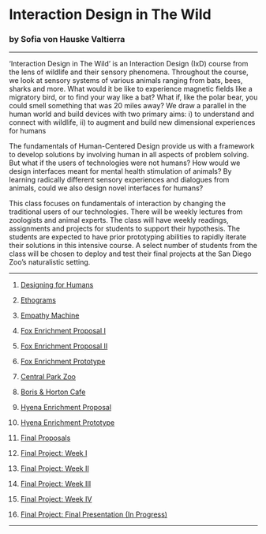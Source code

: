 # Interaction Design in The Wild 
### by Sofia von Hauske Valtierra

---

‘Interaction Design in The Wild’ is an Interaction Design (IxD) course from the lens of wildlife and their sensory phenomena. Throughout the course, we look at sensory systems of various animals ranging from bats, bees, sharks and more. What would it be like to experience magnetic fields like a migratory bird, or to find your way like a bat? What if, like the polar bear, you could smell something that was 20 miles away? We draw a parallel in the human world and build devices with two primary aims: i) to understand and connect with wildlife, ii) to augment and build new dimensional experiences for humans
 
The fundamentals of Human-Centered Design provide us with a framework to develop solutions by involving human in all aspects of problem solving. But what if the users of technologies were not humans? How would we design interfaces meant for mental health stimulation of animals? By learning radically different sensory experiences and dialogues from animals, could we also design novel interfaces for humans?
 
This class focuses on fundamentals of interaction by changing the traditional users of our technologies. There will be weekly lectures from zoologists and animal experts. The class will have weekly readings, assignments and projects for students to support their hypothesis. The students are expected to have prior prototyping abilities to rapidly iterate their solutions in this intensive course. A select number of students from the class will be chosen to deploy and test their final projects at the San Diego Zoo’s naturalistic setting. 

---
1. [Designing for Humans](https://svonhauske.github.io/Interaction-Design-in-The-Wild/2019-01-28-designing-for-humans)

1. [Ethograms](https://svonhauske.github.io/Interaction-Design-in-The-Wild/2019-02-03-ethograms)

1. [Empathy Machine](https://svonhauske.github.io/Interaction-Design-in-The-Wild/2019-02-10-empathy-machine)

1. [Fox Enrichment Proposal I](https://svonhauske.github.io/Interaction-Design-in-The-Wild/2019-02-18-fox-enrichment-proposal-i)

1. [Fox Enrichment Proposal II](https://svonhauske.github.io/Interaction-Design-in-The-Wild/2019-02-21-fox-enrichment-proposal-ii)

1. [Fox Enrichment Prototype](https://svonhauske.github.io/Interaction-Design-in-The-Wild/2019-02-26-fox-enrichment-prototype)

1. [Central Park Zoo](https://svonhauske.github.io/Interaction-Design-in-The-Wild/2019-03-04-zoo-visit)

1. [Boris & Horton Cafe](https://svonhauske.github.io/Interaction-Design-in-The-Wild/2019-03-04-pet-store-visit)

1. [Hyena Enrichment Proposal](https://svonhauske.github.io/Interaction-Design-in-The-Wild/2019-03-07-group-enrichment-proposal)

1. [Hyena Enrichment Prototype](https://svonhauske.github.io/Interaction-Design-in-The-Wild/2019-03-13-hyena-prototype)

1. [Final Proposals](https://svonhauske.github.io/Interaction-Design-in-The-Wild/2019-03-31-final-project-ideas)

1. [Final Project: Week I](https://svonhauske.github.io/Interaction-Design-in-The-Wild/2019-04-08-final-project-week-i)

1. [Final Project: Week II](https://svonhauske.github.io/Interaction-Design-in-The-Wild/2019-04-16-final-project-week-ii)

1. [Final Project: Week III](https://svonhauske.github.io/Interaction-Design-in-The-Wild/2019-04-22-final-project-week-iii)

1. [Final Project: Week IV](https://svonhauske.github.io/Interaction-Design-in-The-Wild/2019-04-28-final-project-week-iv)

1. [Final Project: Final Presentation (In Progress)](https://svonhauske.github.io/Interaction-Design-in-The-Wild/2019-04-29-final-project-presentation)

--- 


